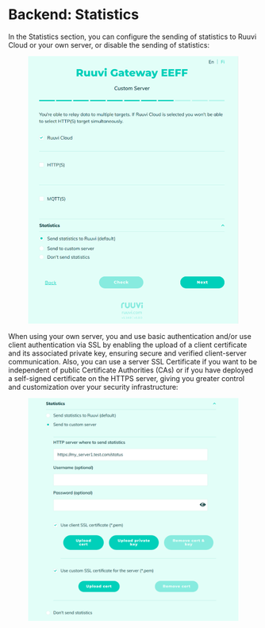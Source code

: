 # Backend: Statistics

In the Statistics section, you can configure the sending of statistics to Ruuvi Cloud or your own server, or disable the sending of statistics:

<figure><img src="../../../.gitbook/assets/Screenshot from 2023-06-27 21-46-24.png" alt=""><figcaption></figcaption></figure>

When using your own server, you and use basic authentication and/or use client authentication via SSL by enabling the upload of a client certificate and its associated private key, ensuring secure and verified client-server communication. Also, you can use a server SSL Certificate if you want to be independent of public Certificate Authorities (CAs) or if you have deployed a self-signed certificate on the HTTPS server, giving you greater control and customization over your security infrastructure:

<figure><img src="../../../.gitbook/assets/Screenshot from 2023-06-30 22-43-34.png" alt=""><figcaption></figcaption></figure>
